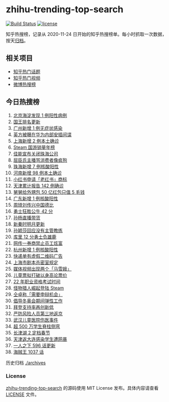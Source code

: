 # zhihu-trending-top-search

[![Build Status](https://github.com/justjavac/zhihu-trending-top-search/workflows/ci/badge.svg?branch=main)](https://github.com/justjavac/zhihu-trending-top-search/actions)
[![license](https://img.shields.io/github/license/justjavac/zhihu-trending-top-search)](https://github.com/justjavac/zhihu-trending-top-search/blob/main/LICENSE)

知乎热搜榜，记录从 2020-11-24 日开始的知乎热搜榜单。每小时抓取一次数据，按天[归档](./archives)。

## 相关项目

- [知乎热门话题](https://github.com/justjavac/zhihu-trending-hot-questions)
- [知乎热门视频](https://github.com/justjavac/zhihu-trending-hot-video)
- [微博热搜榜](https://github.com/justjavac/weibo-trending-hot-search)

## 今日热搜榜

<!-- BEGIN -->
<!-- 最后更新时间 Sat Jan 15 2022 21:21:32 GMT+0800 (China Standard Time) -->

1. [北京海淀发现 1 例阳性病例](https://www.zhihu.com/search?q=北京疫情)
1. [国王排名更新](https://www.zhihu.com/search?q=国王排名)
1. [广州新增 1 例无症状感染](https://www.zhihu.com/search?q=广州疫情)
1. [英方被曝在华为内部安插间谍](https://www.zhihu.com/search?q=华为)
1. [上海新增 2 例本土确诊](https://www.zhihu.com/search?q=上海疫情)
1. [Steam 国游销量年榜](https://www.zhihu.com/search?q=steam)
1. [佳能宣布关闭珠海公司](https://www.zhihu.com/search?q=佳能)
1. [屈臣氏主播骂消费者像疯狗](https://www.zhihu.com/search?q=屈臣氏)
1. [珠海新增 7 例核酸阳性](https://www.zhihu.com/search?q=珠海疫情)
1. [河南新增 98 例本土确诊](https://www.zhihu.com/search?q=河南疫情)
1. [小红书申请「老红书」商标](https://www.zhihu.com/search?q=小红书)
1. [天津累计报告 142 例确诊](https://www.zhihu.com/search?q=天津疫情)
1. [舅舅给外甥包 50 亿红包只值 5 毛钱](https://www.zhihu.com/search?q=50亿红包只值5毛钱)
1. [广东新增 1 例核酸阳性](https://www.zhihu.com/search?q=广东疫情)
1. [周琦刘传兴中国德比](https://www.zhihu.com/search?q=周琦)
1. [勇士狂胜公牛 42 分](https://www.zhihu.com/search?q=勇士)
1. [孙杨直播带货](https://www.zhihu.com/search?q=孙杨)
1. [新秦时明月更新](https://www.zhihu.com/search?q=新秦时明月)
1. [孙颖莎回应没有主管教练](https://www.zhihu.com/search?q=孙颖莎)
1. [库里 12 分勇士负雄鹿](https://www.zhihu.com/search?q=勇士)
1. [网传一券商禁止员工炫富](https://www.zhihu.com/search?q=员工炫富)
1. [杭州新增 1 例核酸阳性](https://www.zhihu.com/search?q=杭州疫情)
1. [快递单有虚假二维码广告](https://www.zhihu.com/search?q=快递单广告)
1. [上海市剧本杀密室规定](https://www.zhihu.com/search?q=剧本杀)
1. [媒体视频出现两个「马雪娥」](https://www.zhihu.com/search?q=马雪娥)
1. [儿童票拟打破以身高论票价](https://www.zhihu.com/search?q=儿童票)
1. [22 年职业资格考试时间](https://www.zhihu.com/search?q=职业资格考试时间)
1. [怪物猎人崛起登陆 Steam](https://www.zhihu.com/search?q=怪物猎人崛起)
1. [仝卓称「需要申辩机会」](https://www.zhihu.com/search?q=仝卓)
1. [倡导冬奥会期间弹性工作](https://www.zhihu.com/search?q=冬奥弹性工作制)
1. [拜登支持率再创新低](https://www.zhihu.com/search?q=拜登支持率)
1. [严防风险人员第三地返京](https://www.zhihu.com/search?q=第三地返京)
1. [武汉儿童医院伤医事件](https://www.zhihu.com/search?q=武汉儿童医院)
1. [超 500 万学生脊柱侧弯](https://www.zhihu.com/search?q=脊柱侧弯)
1. [长津湖 2 定档春节](https://www.zhihu.com/search?q=水门桥)
1. [天津返大连感染学生遭网暴](https://www.zhihu.com/search?q=感染学生被网暴)
1. [一人之下 596 话更新](https://www.zhihu.com/search?q=一人之下)
1. [海贼王 1037 话](https://www.zhihu.com/search?q=海贼王)

<!-- END -->

历史归档 [./archives](./archives)

### License

[zhihu-trending-top-search](https://github.com/justjavac/zhihu-trending-top-search)
的源码使用 MIT License 发布。具体内容请查看 [LICENSE](./LICENSE) 文件。
